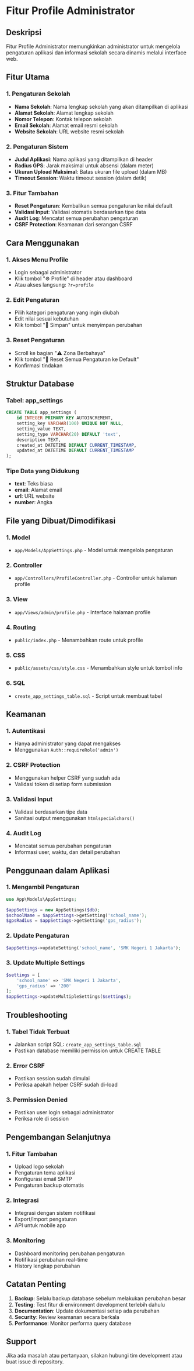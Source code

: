 # Fitur Profile Administrator

## Deskripsi
Fitur Profile Administrator memungkinkan administrator untuk mengelola pengaturan aplikasi dan informasi sekolah secara dinamis melalui interface web.

## Fitur Utama

### 1. Pengaturan Sekolah
- **Nama Sekolah**: Nama lengkap sekolah yang akan ditampilkan di aplikasi
- **Alamat Sekolah**: Alamat lengkap sekolah
- **Nomor Telepon**: Kontak telepon sekolah
- **Email Sekolah**: Alamat email resmi sekolah
- **Website Sekolah**: URL website resmi sekolah

### 2. Pengaturan Sistem
- **Judul Aplikasi**: Nama aplikasi yang ditampilkan di header
- **Radius GPS**: Jarak maksimal untuk absensi (dalam meter)
- **Ukuran Upload Maksimal**: Batas ukuran file upload (dalam MB)
- **Timeout Session**: Waktu timeout session (dalam detik)

### 3. Fitur Tambahan
- **Reset Pengaturan**: Kembalikan semua pengaturan ke nilai default
- **Validasi Input**: Validasi otomatis berdasarkan tipe data
- **Audit Log**: Mencatat semua perubahan pengaturan
- **CSRF Protection**: Keamanan dari serangan CSRF

## Cara Menggunakan

### 1. Akses Menu Profile
- Login sebagai administrator
- Klik tombol "⚙️ Profile" di header atau dashboard
- Atau akses langsung: `?r=profile`

### 2. Edit Pengaturan
- Pilih kategori pengaturan yang ingin diubah
- Edit nilai sesuai kebutuhan
- Klik tombol "💾 Simpan" untuk menyimpan perubahan

### 3. Reset Pengaturan
- Scroll ke bagian "⚠️ Zona Berbahaya"
- Klik tombol "🔄 Reset Semua Pengaturan ke Default"
- Konfirmasi tindakan

## Struktur Database

### Tabel: app_settings
```sql
CREATE TABLE app_settings (
    id INTEGER PRIMARY KEY AUTOINCREMENT,
    setting_key VARCHAR(100) UNIQUE NOT NULL,
    setting_value TEXT,
    setting_type VARCHAR(20) DEFAULT 'text',
    description TEXT,
    created_at DATETIME DEFAULT CURRENT_TIMESTAMP,
    updated_at DATETIME DEFAULT CURRENT_TIMESTAMP
);
```

### Tipe Data yang Didukung
- **text**: Teks biasa
- **email**: Alamat email
- **url**: URL website
- **number**: Angka

## File yang Dibuat/Dimodifikasi

### 1. Model
- `app/Models/AppSettings.php` - Model untuk mengelola pengaturan

### 2. Controller
- `app/Controllers/ProfileController.php` - Controller untuk halaman profile

### 3. View
- `app/Views/admin/profile.php` - Interface halaman profile

### 4. Routing
- `public/index.php` - Menambahkan route untuk profile

### 5. CSS
- `public/assets/css/style.css` - Menambahkan style untuk tombol info

### 6. SQL
- `create_app_settings_table.sql` - Script untuk membuat tabel

## Keamanan

### 1. Autentikasi
- Hanya administrator yang dapat mengakses
- Menggunakan `Auth::requireRole('admin')`

### 2. CSRF Protection
- Menggunakan helper CSRF yang sudah ada
- Validasi token di setiap form submission

### 3. Validasi Input
- Validasi berdasarkan tipe data
- Sanitasi output menggunakan `htmlspecialchars()`

### 4. Audit Log
- Mencatat semua perubahan pengaturan
- Informasi user, waktu, dan detail perubahan

## Penggunaan dalam Aplikasi

### 1. Mengambil Pengaturan
```php
use App\Models\AppSettings;

$appSettings = new AppSettings($db);
$schoolName = $appSettings->getSetting('school_name');
$gpsRadius = $appSettings->getSetting('gps_radius');
```

### 2. Update Pengaturan
```php
$appSettings->updateSetting('school_name', 'SMK Negeri 1 Jakarta');
```

### 3. Update Multiple Settings
```php
$settings = [
    'school_name' => 'SMK Negeri 1 Jakarta',
    'gps_radius' => '200'
];
$appSettings->updateMultipleSettings($settings);
```

## Troubleshooting

### 1. Tabel Tidak Terbuat
- Jalankan script SQL: `create_app_settings_table.sql`
- Pastikan database memiliki permission untuk CREATE TABLE

### 2. Error CSRF
- Pastikan session sudah dimulai
- Periksa apakah helper CSRF sudah di-load

### 3. Permission Denied
- Pastikan user login sebagai administrator
- Periksa role di session

## Pengembangan Selanjutnya

### 1. Fitur Tambahan
- Upload logo sekolah
- Pengaturan tema aplikasi
- Konfigurasi email SMTP
- Pengaturan backup otomatis

### 2. Integrasi
- Integrasi dengan sistem notifikasi
- Export/import pengaturan
- API untuk mobile app

### 3. Monitoring
- Dashboard monitoring perubahan pengaturan
- Notifikasi perubahan real-time
- History lengkap perubahan

## Catatan Penting

1. **Backup**: Selalu backup database sebelum melakukan perubahan besar
2. **Testing**: Test fitur di environment development terlebih dahulu
3. **Documentation**: Update dokumentasi setiap ada perubahan
4. **Security**: Review keamanan secara berkala
5. **Performance**: Monitor performa query database

## Support

Jika ada masalah atau pertanyaan, silakan hubungi tim development atau buat issue di repository.
